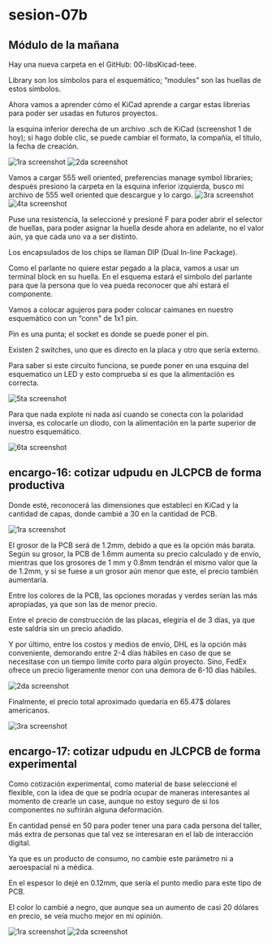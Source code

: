 # sesion-07b

## Módulo de la mañana

Hay una nueva carpeta en el GitHub: 00-libsKicad-teee.

Library son los símbolos para el esquemático; “modules” son las huellas de estos símbolos.

Ahora vamos a aprender cómo el KiCad aprende a cargar estas librerías para poder ser usadas en futuros proyectos.

la esquina inferior derecha de un archivo .sch de KiCad (screenshot 1 de hoy); si hago doble clic, se puede cambiar el formato, la compañía, el título, la fecha de creación.

![1ra screenshot](./archivos/7bScreenshot-(1).png)
![2da screenshot](./archivos/7bScreenshot-(2).png)


Vamos a cargar 555 well oriented, preferencias manage symbol libraries; después presiono la carpeta en la esquina inferior izquierda, busco mi archivo de 555 well oriented que descargue y lo cargo.
![3ra screenshot](./archivos/7bScreenshot-(3).png)
![4ta screenshot](./archivos/7bScreenshot-(4).png)

Puse una resistencia, la seleccioné y presioné F para poder abrir el selector de huellas, para poder asignar la huella desde ahora en adelante, no el valor aún, ya que cada uno va a ser distinto.

Los encapsulados de los chips se llaman DIP (Dual In-line Package).

Como el parlante no quiere estar pegado a la placa, vamos a usar un terminal block en su huella. En el esquema estará el simbolo del parlante para que la persona que lo vea pueda reconocer que ahí estará el componente.

Vamos a colocar agujeros para poder colocar caimanes en nuestro esquemático con un “conn" de 1x1 pin.

Pin es una punta; el socket es donde se puede poner el pin.

Existen 2 switches, uno que es directo en la placa y otro que sería externo.

Para saber si este circuito funciona, se puede poner en una esquina del esquematico un LED y esto comprueba si es que la alimentación es correcta.

![5ta screenshot](./archivos/7bScreenshot-(5).png)

Para que nada explote ni nada así cuando se conecta con la polaridad inversa, es colocarle un diodo, con la alimentación en la parte superior de nuestro esquemático.

![6ta screenshot](./archivos/7bScreenshot-(6).png)



## encargo-16: cotizar udpudu en JLCPCB de forma productiva
Donde esté, reconocerá las dimensiones que establecí en KiCad y la cantidad de capas, donde cambié a 30 en la cantidad de PCB.

![1ra screenshot](./archivos/encargo16-(1).png)


El grosor de la PCB será de 1.2mm, debido a que es la opción más barata. Según su grosor, la PCB de 1.6mm aumenta su precio calculado y de envío, mientras que los grosores de 1 mm y 0.8mm tendrán el mismo valor que la de 1.2mm, y si se fuese a un grosor aún menor que este, el precio también aumentaría.


Entre los colores de la PCB, las opciones moradas y verdes serían las más apropiadas, ya que son las de menor precio.


Entre el precio de construcción de las placas, elegiría el de 3 días, ya que este saldría sin un precio añadido.


Y por último, entre los costos y medios de envío, DHL es la opción más conveniente, demorando entre 2-4 días hábiles en caso de que se necesitase con un tiempo límite corto para algún proyecto. Sino, FedEx ofrece un precio ligeramente menor con una demora de 6-10 días hábiles.

![2da screenshot](./archivos/encargo16-(2).png)

Finalmente, el precio total aproximado quedaría en 65.47$ dólares americanos.

![3ra screenshot](./archivos/encargo16-(3).png)

## encargo-17: cotizar udpudu en JLCPCB de forma experimental

Como cotización experimental, como material de base seleccioné el flexible, con la idea de que se podría ocupar de maneras interesantes al momento de crearle un case, aunque no estoy seguro de si los componentes no sufrirán alguna deformación.

En cantidad pensé en 50 para poder tener una para cada persona del taller, más extra de personas que tal vez se interesaran en el lab de interacción digital.

Ya que es un producto de consumo, no cambie este parámetro ni a aeroespacial ni a médica.

En el espesor lo dejé en 0.12mm, que sería el punto medio para este tipo de PCB.

El color lo cambié a negro, que aunque sea un aumento de casi 20 dólares en precio, se veía mucho mejor en mi opinión.

![1ra screenshot](./archivos/encargo17-(1).png)
![2da screenshot](./archivos/encargo17-(2).png)
